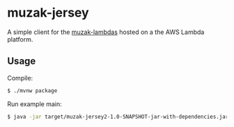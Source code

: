 # muzak-jersey

A simple client for the [muzak-lambdas](http://github.com/andban/muzak-lambdas) hosted on a the AWS Lambda platform.

## Usage

Compile:

```bash
$ ./mvnw package
```

Run example main:

```bash
$ java -jar target/muzak-jersey2-1.0-SNAPSHOT-jar-with-dependencies.jar <your API gateway base url> <your API token>
```

